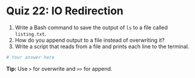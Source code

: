 # Quiz 22: IO Redirection

1. Write a Bash command to save the output of `ls` to a file called `listing.txt`.
2. How do you append output to a file instead of overwriting it?
3. Write a script that reads from a file and prints each line to the terminal.

```bash
# Your answer here
```

**Tip:** Use `>` for overwrite and `>>` for append.
